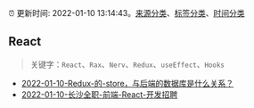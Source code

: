 :alarm_clock: 更新时间: 2022-01-10 13:14:43。[来源分类](../README.md)、[标签分类](../TAGS.md)、[时间分类](../TIMELINE.md)

## React


> 关键字：`React`、`Rax`、`Nerv`、`Redux`、`useEffect`、`Hooks`



- [2022-01-10-Redux-的-store，与后端的数据库是什么关系？](https://www.v2ex.com/t/827409) 
- [2022-01-10-长沙全职-前端-React-开发招聘](https://www.v2ex.com/t/827384) 